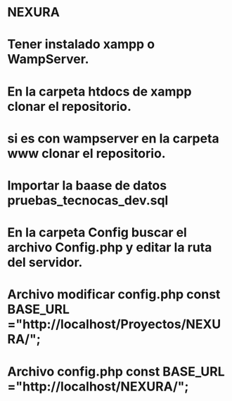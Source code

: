 # NEXURA
# Tener instalado xampp o WampServer.
# En la carpeta htdocs de xampp clonar el repositorio.
# si es con wampserver en la carpeta www clonar el repositorio.
# Importar la baase de datos pruebas_tecnocas_dev.sql
# En la carpeta Config buscar el archivo Config.php y editar la ruta del servidor.
# Archivo modificar config.php  const BASE_URL ="http://localhost/Proyectos/NEXURA/";
# Archivo config.php  const BASE_URL ="http://localhost/NEXURA/";
